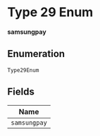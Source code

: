 
# Type 29 Enum

**samsungpay**

## Enumeration

`Type29Enum`

## Fields

| Name |
|  --- |
| `samsungpay` |

